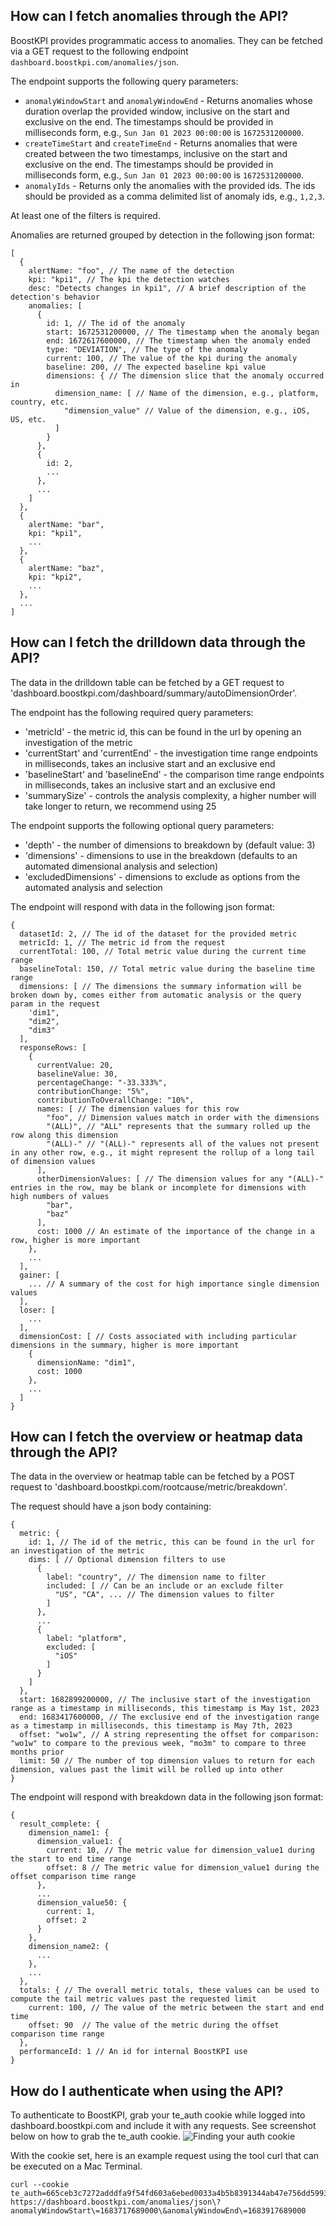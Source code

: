 ## How can I fetch anomalies through the API?

BoostKPI provides programmatic access to anomalies. They can be fetched via a GET request to the following endpoint `dashboard.boostkpi.com/anomalies/json`.

The endpoint supports the following query parameters:

- `anomalyWindowStart` and `anomalyWindowEnd` - Returns anomalies whose duration overlap the provided window, inclusive on the start and exclusive on the end. The timestamps should be provided in milliseconds form, e.g., `Sun Jan 01 2023 00:00:00` is `1672531200000`.
- `createTimeStart` and `createTimeEnd` - Returns anomalies that were created between the two timestamps, inclusive on the start and exclusive on the end. The timestamps should be provided in milliseconds form, e.g., `Sun Jan 01 2023 00:00:00` is `1672531200000`.
- `anomalyIds` - Returns only the anomalies with the provided ids. The ids should be provided as a comma delimited list of anomaly ids, e.g., `1,2,3`.

At least one of the filters is required.

Anomalies are returned grouped by detection in the following json format:

```
[
  {
    alertName: "foo", // The name of the detection
    kpi: "kpi1", // The kpi the detection watches
    desc: "Detects changes in kpi1", // A brief description of the detection's behavior
    anomalies: [
      {
        id: 1, // The id of the anomaly
        start: 1672531200000, // The timestamp when the anomaly began
        end: 1672617600000, // The timestamp when the anomaly ended
        type: "DEVIATION", // The type of the anomaly
        current: 100, // The value of the kpi during the anomaly
        baseline: 200, // The expected baseline kpi value
        dimensions: { // The dimension slice that the anomaly occurred in
          dimension_name: [ // Name of the dimension, e.g., platform, country, etc.
            "dimension_value" // Value of the dimension, e.g., iOS, US, etc.
          ]
        }
      },
      {
        id: 2,
        ...
      },
      ...
    ]
  },
  {
    alertName: "bar",
    kpi: "kpi1",
    ...
  },
  {
    alertName: "baz",
    kpi: "kpi2",
    ...
  },
  ...
]
```

## How can I fetch the drilldown data through the API?

The data in the drilldown table can be fetched by a GET request to 'dashboard.boostkpi.com/dashboard/summary/autoDimensionOrder'.

The endpoint has the following required query parameters:

- 'metricId' - the metric id, this can be found in the url by opening an investigation of the metric
- 'currentStart' and 'currentEnd' - the investigation time range endpoints in milliseconds, takes an inclusive start and an exclusive end
- 'baselineStart' and 'baselineEnd' - the comparison time range endpoints in milliseconds, takes an inclusive start and an exclusive end
- 'summarySize' - controls the analysis complexity, a higher number will take longer to return, we recommend using 25

The endpoint supports the following optional query parameters:

- 'depth' - the number of dimensions to breakdown by (default value: 3)
- 'dimensions' - dimensions to use in the breakdown (defaults to an automated dimensional analysis and selection)
- 'excludedDimensions' - dimensions to exclude as options from the automated analysis and selection

The endpoint will respond with data in the following json format:

```
{
  datasetId: 2, // The id of the dataset for the provided metric
  metricId: 1, // The metric id from the request
  currentTotal: 100, // Total metric value during the current time range
  baselineTotal: 150, // Total metric value during the baseline time range
  dimensions: [ // The dimensions the summary information will be broken down by, comes either from automatic analysis or the query param in the request
    'dim1",
    "dim2",
    "dim3"
  ],
  responseRows: [
    {
      currentValue: 20,
      baselineValue: 30,
      percentageChange: "-33.333%",
      contributionChange: "5%",
      contributionToOverallChange: "10%",
      names: [ // The dimension values for this row
        "foo", // Dimension values match in order with the dimensions
        "(ALL)", // "ALL" represents that the summary rolled up the row along this dimension
        "(ALL)-" // "(ALL)-" represents all of the values not present in any other row, e.g., it might represent the rollup of a long tail of dimension values
      ],
      otherDimensionValues: [ // The dimension values for any "(ALL)-" entries in the row, may be blank or incomplete for dimensions with high numbers of values
        "bar",
        "baz"
      ],
      cost: 1000 // An estimate of the importance of the change in a row, higher is more important
    },
    ...
  ],
  gainer: [
    ... // A summary of the cost for high importance single dimension values
  ],
  loser: [
    ...
  ],
  dimensionCost: [ // Costs associated with including particular dimensions in the summary, higher is more important
    {
      dimensionName: "dim1",
      cost: 1000
    },
    ...
  ]
}
```

## How can I fetch the overview or heatmap data through the API?

The data in the overview or heatmap table can be fetched by a POST request to 'dashboard.boostkpi.com/rootcause/metric/breakdown'.

The request should have a json body containing:

```
{
  metric: {
    id: 1, // The id of the metric, this can be found in the url for an investigation of the metric
    dims: [ // Optional dimension filters to use
      {
        label: "country", // The dimension name to filter
        included: [ // Can be an include or an exclude filter
          "US", "CA", ... // The dimension values to filter
        ]
      },
      ...
      {
        label: "platform",
        excluded: [
          "iOS"
        ]
      }
    ]
  },
  start: 1682899200000, // The inclusive start of the investigation range as a timestamp in milliseconds, this timestamp is May 1st, 2023
  end: 1683417600000, // The exclusive end of the investigation range as a timestamp in milliseconds, this timestamp is May 7th, 2023
  offset: "wo1w", // A string representing the offset for comparison: "wo1w" to compare to the previous week, "mo3m" to compare to three months prior
  limit: 50 // The number of top dimension values to return for each dimension, values past the limit will be rolled up into other
}
```

The endpoint will respond with breakdown data in the following json format:

```
{
  result_complete: {
    dimension_name1: {
      dimension_value1: {
        current: 10, // The metric value for dimension_value1 during the start to end time range
        offset: 8 // The metric value for dimension_value1 during the offset comparison time range
      },
      ...
      dimension_value50: {
        current: 1,
        offset: 2
      }
    },
    dimension_name2: {
      ...
    },
    ...
  },
  totals: { // The overall metric totals, these values can be used to compute the tail metric values past the requested limit
    current: 100, // The value of the metric between the start and end time
    offset: 90  // The value of the metric during the offset comparison time range
  },
  performanceId: 1 // An id for internal BoostKPI use
}
```


## How do I authenticate when using the API?

To authenticate to BoostKPI, grab your te_auth cookie while logged into dashboard.boostkpi.com and include it with any requests. See screenshot below on how to grab the te_auth cookie.
![Finding your auth cookie](../../images/auth_cookie.jpg) 

With the cookie set, here is an example request using the tool curl that can be executed on a Mac Terminal.

```
curl --cookie te_auth=665ceb3c7272adddfa9f54fd603a6ebed0033a4b5b8391344ab47e756dd59935 https://dashboard.boostkpi.com/anomalies/json\?anomalyWindowStart\=1683717689000\&anomalyWindowEnd\=1683917689000
```


